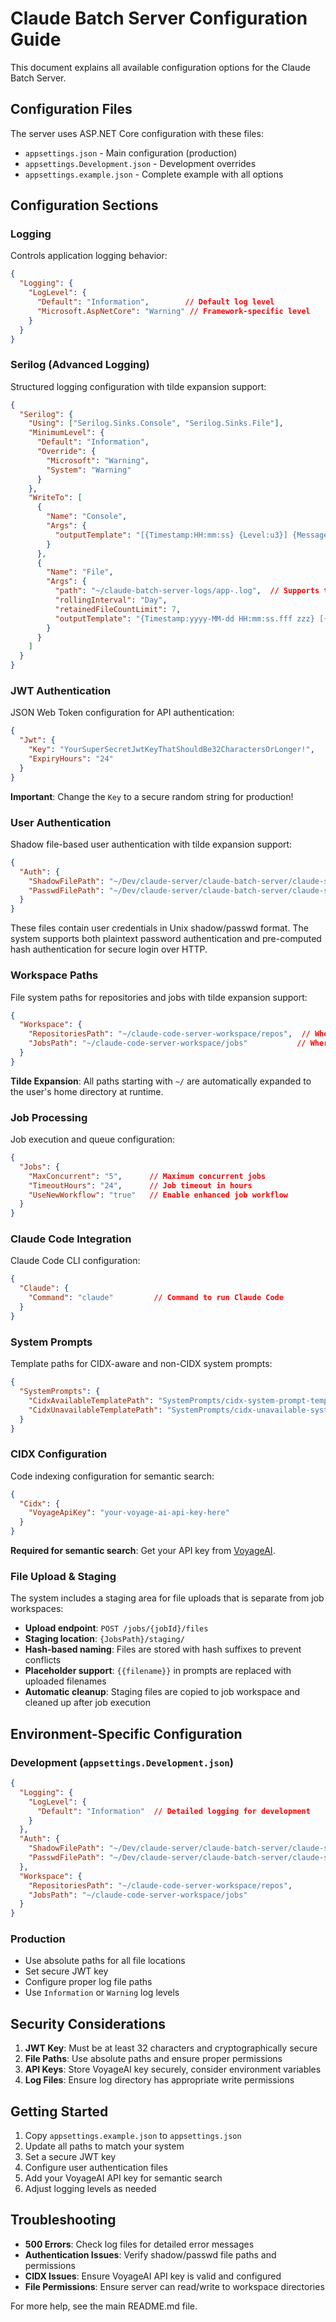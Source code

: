 # Claude Batch Server Configuration Guide

This document explains all available configuration options for the Claude Batch Server.

## Configuration Files

The server uses ASP.NET Core configuration with these files:
- `appsettings.json` - Main configuration (production)
- `appsettings.Development.json` - Development overrides
- `appsettings.example.json` - Complete example with all options

## Configuration Sections

### Logging

Controls application logging behavior:

```json
{
  "Logging": {
    "LogLevel": {
      "Default": "Information",        // Default log level
      "Microsoft.AspNetCore": "Warning" // Framework-specific level
    }
  }
}
```

### Serilog (Advanced Logging)

Structured logging configuration with tilde expansion support:

```json
{
  "Serilog": {
    "Using": ["Serilog.Sinks.Console", "Serilog.Sinks.File"],
    "MinimumLevel": {
      "Default": "Information",
      "Override": {
        "Microsoft": "Warning",
        "System": "Warning"
      }
    },
    "WriteTo": [
      {
        "Name": "Console",
        "Args": {
          "outputTemplate": "[{Timestamp:HH:mm:ss} {Level:u3}] {Message:lj} {Properties:j}{NewLine}{Exception}"
        }
      },
      {
        "Name": "File",
        "Args": {
          "path": "~/claude-batch-server-logs/app-.log",  // Supports tilde expansion
          "rollingInterval": "Day",
          "retainedFileCountLimit": 7,
          "outputTemplate": "{Timestamp:yyyy-MM-dd HH:mm:ss.fff zzz} [{Level:u3}] {Message:lj} {Properties:j}{NewLine}{Exception}"
        }
      }
    ]
  }
}
```

### JWT Authentication

JSON Web Token configuration for API authentication:

```json
{
  "Jwt": {
    "Key": "YourSuperSecretJwtKeyThatShouldBe32CharactersOrLonger!",
    "ExpiryHours": "24"
  }
}
```

**Important**: Change the `Key` to a secure random string for production!

### User Authentication

Shadow file-based user authentication with tilde expansion support:

```json
{
  "Auth": {
    "ShadowFilePath": "~/Dev/claude-server/claude-batch-server/claude-server-shadow",
    "PasswdFilePath": "~/Dev/claude-server/claude-batch-server/claude-server-passwd"
  }
}
```

These files contain user credentials in Unix shadow/passwd format. The system supports both plaintext password authentication and pre-computed hash authentication for secure login over HTTP.

### Workspace Paths

File system paths for repositories and jobs with tilde expansion support:

```json
{
  "Workspace": {
    "RepositoriesPath": "~/claude-code-server-workspace/repos",  // Where cloned repos are stored
    "JobsPath": "~/claude-code-server-workspace/jobs"           // Where job workspaces are created
  }
}
```

**Tilde Expansion**: All paths starting with `~/` are automatically expanded to the user's home directory at runtime.

### Job Processing

Job execution and queue configuration:

```json
{
  "Jobs": {
    "MaxConcurrent": "5",      // Maximum concurrent jobs
    "TimeoutHours": "24",      // Job timeout in hours
    "UseNewWorkflow": "true"   // Enable enhanced job workflow
  }
}
```

### Claude Code Integration

Claude Code CLI configuration:

```json
{
  "Claude": {
    "Command": "claude"         // Command to run Claude Code
  }
}
```

### System Prompts

Template paths for CIDX-aware and non-CIDX system prompts:

```json
{
  "SystemPrompts": {
    "CidxAvailableTemplatePath": "SystemPrompts/cidx-system-prompt-template.txt",
    "CidxUnavailableTemplatePath": "SystemPrompts/cidx-unavailable-system-prompt-template.txt"
  }
}
```

### CIDX Configuration

Code indexing configuration for semantic search:

```json
{
  "Cidx": {
    "VoyageApiKey": "your-voyage-ai-api-key-here"
  }
}
```

**Required for semantic search**: Get your API key from [VoyageAI](https://www.voyageai.com/).

### File Upload & Staging

The system includes a staging area for file uploads that is separate from job workspaces:

- **Upload endpoint**: `POST /jobs/{jobId}/files`
- **Staging location**: `{JobsPath}/staging/` 
- **Hash-based naming**: Files are stored with hash suffixes to prevent conflicts
- **Placeholder support**: `{{filename}}` in prompts are replaced with uploaded filenames
- **Automatic cleanup**: Staging files are copied to job workspace and cleaned up after job execution

## Environment-Specific Configuration

### Development (`appsettings.Development.json`)

```json
{
  "Logging": {
    "LogLevel": {
      "Default": "Information"  // Detailed logging for development
    }
  },
  "Auth": {
    "ShadowFilePath": "~/Dev/claude-server/claude-batch-server/claude-server-shadow",
    "PasswdFilePath": "~/Dev/claude-server/claude-batch-server/claude-server-passwd"
  },
  "Workspace": {
    "RepositoriesPath": "~/claude-code-server-workspace/repos",
    "JobsPath": "~/claude-code-server-workspace/jobs"
  }
}
```

### Production

- Use absolute paths for all file locations
- Set secure JWT key
- Configure proper log file paths
- Use `Information` or `Warning` log levels

## Security Considerations

1. **JWT Key**: Must be at least 32 characters and cryptographically secure
2. **File Paths**: Use absolute paths and ensure proper permissions
3. **API Keys**: Store VoyageAI key securely, consider environment variables
4. **Log Files**: Ensure log directory has appropriate write permissions

## Getting Started

1. Copy `appsettings.example.json` to `appsettings.json`
2. Update all paths to match your system
3. Set a secure JWT key
4. Configure user authentication files
5. Add your VoyageAI API key for semantic search
6. Adjust logging levels as needed

## Troubleshooting

- **500 Errors**: Check log files for detailed error messages
- **Authentication Issues**: Verify shadow/passwd file paths and permissions
- **CIDX Issues**: Ensure VoyageAI API key is valid and configured
- **File Permissions**: Ensure server can read/write to workspace directories

For more help, see the main README.md file.